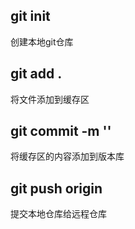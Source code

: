 ## git init
创建本地git仓库

## git add .
将文件添加到缓存区

## git commit -m ''
将缓存区的内容添加到版本库

## git push origin <path>
提交本地仓库给远程仓库
